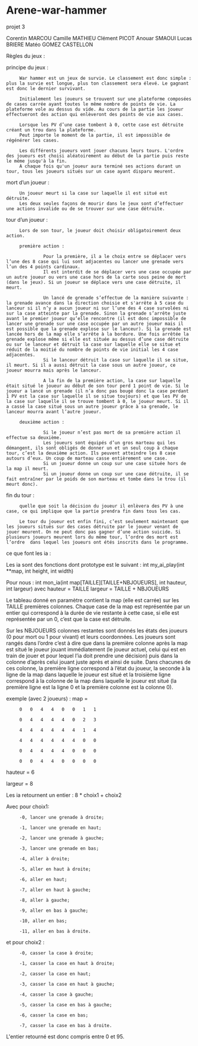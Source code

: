 # Arene-war-hammer
projet 3

Corentin MARCOU
Camille MATHIEU
Clément PICOT
Anouar SMAOUI
Lucas BRIERE
Matéo GOMEZ CASTELLON


Règles du jeux :

principe du jeux :

         War hammer est un jeux de survie. Le classement est donc simple : plus la survie est longue, plus ton classement sera élevé. Le gagnant est donc le dernier survivant.

         Initialement les joueurs se trouvent sur une plateforme composées de cases carrée ayant toutes le même nombre de points de vie. La plateforme vole au dessus du vide. Au cours de la partie les joueur effectueront des action qui enlèveront des points de vie aux cases.

         Lorsque les PV d’une case tombent à 0, cette case est détruite créant un trou dans la plateforme.
         Peut importe le moment de la partie, il est impossible de régénérer les cases. 

         Les différents joueurs vont jouer chacuns leurs tours. L'ordre des joueurs est choisi aléatoirement au début de la partie puis reste le même jusqu'à la fin.
         A chaque fois qu'un joueur aura terminé ses actions durant un tour, tous les joueurs situés sur un case ayant disparu meurent.

mort d’un joueur :

         Un joueur meurt si la case sur laquelle il est situé est détruite.
         Les deux seules façons de mourir dans le jeux sont d’effectuer une actions invalide ou de se trouver sur une case détruite.

tour d’un joueur :

         Lors de son tour, le joueur doit choisir obligatoirement deux action.

         première action :

                  Pour la première, il a le choix entre se déplacer vers l’une des 8 case qui lui sont adjacentes ou lancer une grenade vers l’un des 4 points cardinaux.
                  Il est interdit de se déplacer vers une case occupée par un autre joueur ou vers une case hors de la carte sous peine de mort (dans le jeux). Si un joueur se déplace vers une case détruite, il meurt.

                  Un lancé de grenade s’effectue de la manière suivante : la grenade avance dans la direction choisie et s'arrête à 5 case du lanceur si il n’y a aucun joueur ni sur l’une des 4 case survolées ni sur la case atteinte par la grenade. Sinon la grenade s’arrête juste avant le premier joueur qu’elle rencontre (il est donc impossible de lancer une grenade sur une case occupée par un autre joueur mais il est possible que la grenade explose sur le lanceur). Si la grenade est lancée hors de la map elle s’arrête à la bordure. Une fois arrêtée la grenade explose même si elle est située au dessus d’une case détruite ou sur le lanceur et détruit la case sur laquelle elle se situe et réduit de la moitié du nombre de points de vie initial les 4 case adjacentes.
                  Si le lanceur détruit la case sur laquelle il se situe, il meurt. Si il a aussi détruit la case sous un autre joueur, ce joueur mourra mais après le lanceur.

                  A la fin de la première action, la case sur laquelle était situé le joueur au début de son tour perd 1 point de vie. Si le joueur a lancé un grenade (il n’a donc pas bougé donc la case perdant 1 PV est la case sur laquelle il se situe toujours) et que les PV de la case sur laquelle il se trouve tombent à 0, le joueur meurt. Si il a cassé la case situé sous un autre joueur grâce à sa grenade, le lanceur mourra avant l’autre joueur.

         deuxième action :

                  Si le joueur n’est pas mort de sa première action il effectue sa deuxième.
                  Les joueurs sont équipés d’un gros marteau qui les démangent, ils sont obligés de donner un et un seul coup à chaque tour, c’est la deuxième action. Ils peuvent atteindre les 8 case autours d’eux. Un coup de marteau casse entièrement une case.
                  Si un joueur donne un coup sur une case située hors de la map il meurt.
                  Si un joueur donne un coup sur une case détruite, il se fait entraîner par le poids de son marteau et tombe dans le trou (il meurt donc).

fin du tour :

         quelle que soit la décision du joueur il enlèvera des PV à une case, ce qui implique que la partie prendra fin dans tous les cas.

         Le tour du joueur est enfin fini, c’est seulement maintenant que les joueurs situés sur des cases détruite par le joueur venant de jouer meurent. On ne peut donc pas gagner d’une action suicide. Si plusieurs joueurs meurent lors du même tour, l’ordre des mort est l’ordre  dans lequel les joueurs ont étés inscrits dans le programme.


ce que font les ia :

Les ia sont des fonctions dont prototype est le suivant :
int my_ai_play(int **map, int height, int width)

Pour nous :
int mon_ia(int map[TAILLE][TAILLE+NBJOUEURS], int hauteur, int largeur)
avec hauteur = TAILLE
         largeur = TAILLE + NBJOUEURS

Le tableau donné en paramètre contient la map (elle est carrée) sur les TAILLE premières colonnes. Chaque case de la map est représentée par un entier qui correspond à la durée de vie restante à cette case, si elle est représentée par un 0, c’est que la case est détruite.

Sur les NBJOUEURS colonnes restantes sont donnés les états des joueurs (0 pour mort ou 1 pour vivant) et leurs coordonnées. Les joueurs sont rangés dans l’ordre c’est à dire que dans la première colonne après la map est situé le joueur jouant immédiatement (le joueur actuel, celui qui est en train de jouer et pour lequel l’ia doit prendre une décision) puis dans la colonne d’après celui jouant juste après et ainsi de suite. Dans chacunes de ces colonne, la première ligne correspond à l’état du joueur, la seconde à la ligne de la map dans laquelle le joueur est situé et la troisième ligne correspond à la colonne de la map dans laquelle le joueur est situé (la première ligne est la ligne 0 et la première colonne est la colonne 0).

exemple (avec 2 joueurs) :
map =

         0   0   4   4   0   0   1   1

         0   4   4   4   4   0   2   3

         4   4   4   4   4   4   1   4

         4   4   4   4   4   4   0   0

         0   4   4   4   4   0   0   0

         0   0   4   4   0   0   0   0

hauteur = 6

largeur = 8


Les ia retournent un entier : 8 * choix1 + choix2

Avec pour choix1:

         -0, lancer une grenade à droite;

         -1, lancer une grenade en haut;

         -2, lancer une grenade à gauche;

         -3, lancer une grenade en bas;

         -4, aller à droite;

         -5, aller en haut à droite;

         -6, aller en haut;

         -7, aller en haut à gauche;

         -8, aller à gauche;

         -9, aller en bas à gauche;

         -10, aller en bas;

         -11, aller en bas à droite.


et pour choix2 :

         -0, casser la case à droite;

         -1, casser la case en haut à droite;

         -2, casser la case en haut;

         -3, casser la case en haut à gauche;

         -4, casser la case à gauche;

         -5, casser la case en bas à gauche;

         -6, casser la case en bas;

         -7, casser la case en bas à droite.


L'entier retourné est donc compris entre 0 et 95.
